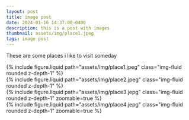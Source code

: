 ```yaml
---
layout: post
title: image post
date: 2024-01-16 14:37:00-0400
description: this is a post with images
thumbnail: assets/img/place1.jpeg
tags: image post
---
```


These are some places i like to visit someday

<div class="row mt-3">
    <div class="col-sm mt-3 mt-md-0">
        {% include figure.liquid path="assets/img/place1.jpeg" class="img-fluid rounded z-depth-1" %}
    </div>
    <div class="col-sm mt-3 mt-md-0">
        {% include figure.liquid path="assets/img/place2.jpeg" class="img-fluid rounded z-depth-1" %}
    </div>
</div>


<div class="row mt-3">
    <div class="col-sm mt-3 mt-md-0">
        {% include figure.liquid path="assets/img/place3.jepg" class="img-fluid rounded z-depth-1" zoomable=true %}
    </div>
    <div class="col-sm mt-3 mt-md-0">
        {% include figure.liquid path="assets/img/place4.jepg" class="img-fluid rounded z-depth-1" zoomable=true %}
    </div>
</div>
